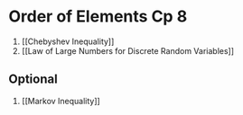 # Order of Elements Cp 8
1. [[Chebyshev Inequality]]
2. [[Law of Large Numbers for Discrete Random Variables]]
## Optional
1. [[Markov Inequality]]